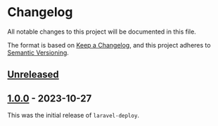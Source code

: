# Changelog

All notable changes to this project will be documented in this file.

The format is based on [Keep a Changelog](https://keepachangelog.com/en/1.1.0/),
and this project adheres to [Semantic Versioning](https://semver.org/spec/v2.0.0.html).

## [Unreleased]

## [1.0.0] - 2023-10-27

This was the initial release of `laravel-deploy`.

[unreleased]: https://github.com/TzviPM/laravel-deploy/compare/v1.0.0...HEAD
[1.0.0]: https://github.com/TzviPM/laravel-deploy/releases/tag/v1.0.0